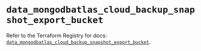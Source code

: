 # `data_mongodbatlas_cloud_backup_snapshot_export_bucket`

Refer to the Terraform Registry for docs: [`data_mongodbatlas_cloud_backup_snapshot_export_bucket`](https://registry.terraform.io/providers/mongodb/mongodbatlas/1.17.4/docs/data-sources/cloud_backup_snapshot_export_bucket).
